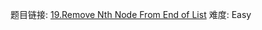 题目链接: [19.Remove Nth Node From End of List][1]
难度: Easy

[1]: https://leetcode.com/problems/remove-nth-node-from-end-of-list/